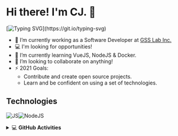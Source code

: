 # Hi there! I'm CJ. 👋 

[![Typing SVG](https://readme-typing-svg.herokuapp.com?lines=A+Software+Developer;Based+in+Philippines;Nice+to+meet+you!)](https://git.io/typing-svg)

- 🔭 I’m currently working as a Software Developer at [GSS Lab Inc.](https://gss-c.biz/)
- 💻 I'm looking for opportunities!
- 🌱 I’m currently learning VueJS, NodeJS & Docker.
- 👯 I’m looking to collaborate on anything!
- ⚡ 2021 Goals:
  - Contribute and create open source projects.
  - Learn and be confident on using a set of technologies.

## Technologies

![JS](https://img.icons8.com/color/48/000000/javascript.png)![NodeJS](https://img.icons8.com/color/48/000000/nodejs.png)

<details>
    <summary>&#128187 <b>GitHub Activities</b></summary><br/>
  
[![CJ's GitHub stats](https://github-readme-stats.vercel.app/api?username=cjcanlas01)](https://github.com/anuraghazra/github-readme-stats)
  
</detail>

<!--
**cjcanlas01/cjcanlas01** is a ✨ _special_ ✨ repository because its `README.md` (this file) appears on your GitHub profile.

Here are some ideas to get you started:

- 🔭 I’m currently working on ...
- 🌱 I’m currently learning ...
- 👯 I’m looking to collaborate on ...
- 🤔 I’m looking for help with ...
- 💬 Ask me about ...
- 📫 How to reach me: ...
- 😄 Pronouns: ...
- ⚡ Fun fact: ...
-->
